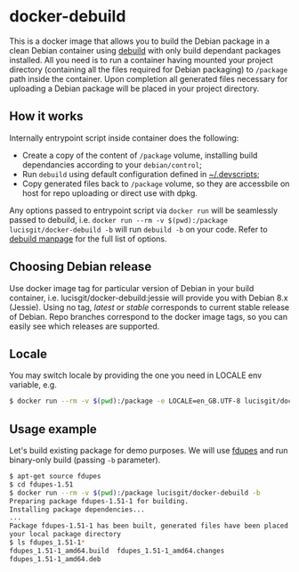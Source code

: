 # docker-debuild

This is a docker image that allows you to build the Debian package in a
clean Debian container using [debuild](https://manpages.debian.org/jessie/devscripts/debuild.1.en.html) with only build dependant packages installed. All
you need is to run a container having mounted your project directory
(containing all the files required for Debian packaging) to `/package` path
inside the container.  Upon completion all generated files necessary for
uploading a Debian package will be placed in your project directory.

## How it works

Internally entrypoint script inside container does the following: 

* Create a copy of the content of `/package` volume, installing build dependancies according to your `debian/control`;
* Run `debuild` using default configuration defined in [~/.devscripts](devscripts);
* Copy generated files back to `/package` volume, so they are accessbile on host for repo uploading or direct use with dpkg.

Any options passed to entrypoint script via `docker run` will be seamlessly
passed to debuild, i.e. `docker run --rm -v $(pwd):/package
lucisgit/docker-debuild -b` will run `debuild -b` on your code. Refer to
[debuild
manpage](https://manpages.debian.org/jessie/devscripts/debuild.1.en.html)
for the full list of options.

## Choosing Debian release

Use docker image tag for particular version of Debian in your build
container, i.e. lucisgit/docker-debuild:jessie will provide you with Debian 8.x (Jessie). Using no tag, *latest* or *stable* corresponds to current stable release of Debian. 
Repo branches correspond to the docker image tags, so you can easily see
which releases are supported.

## Locale

You may switch locale by providing the one you need in LOCALE env variable, e.g.

```bash
$ docker run --rm -v $(pwd):/package -e LOCALE=en_GB.UTF-8 lucisgit/docker-debuild -b
```

## Usage example

Let's build existing package for demo purposes. We will use
[fdupes](https://packages.debian.org/jessie/fdupes) and run binary-only
build (passing `-b` parameter).

```bash
$ apt-get source fdupes
$ cd fdupes-1.51
$ docker run --rm -v $(pwd):/package lucisgit/docker-debuild -b
Preparing package fdupes-1.51-1 for building.
Installing package dependencies...
...
Package fdupes-1.51-1 has been built, generated files have been placed in
your local package directory
$ ls fdupes_1.51-1*
fdupes_1.51-1_amd64.build  fdupes_1.51-1_amd64.changes
fdupes_1.51-1_amd64.deb
```
